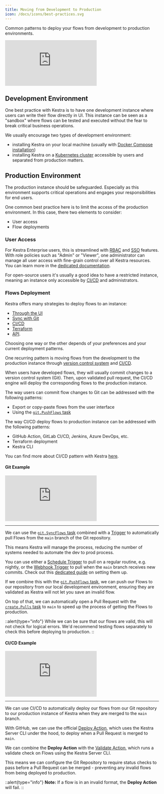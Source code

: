 ```yaml
---
title: Moving from Development to Production
icon: /docs/icons/best-practices.svg
---
```


Common patterns to deploy your flows from development to production environments.

<div class="video-container">
  <iframe src="https://www.youtube.com/embed/iM4mjIEsxMY?si=zJtwEyGUmvclfXEU" title="YouTube video player" frameborder="0" allow="accelerometer; autoplay; clipboard-write; encrypted-media; gyroscope; picture-in-picture; web-share" referrerpolicy="strict-origin-when-cross-origin" allowfullscreen></iframe>
</div>

## Development Environment

One best practice with Kestra is to have one development instance where users can write their flow directly in UI. This instance can be seen as a "sandbox" where flows can be tested and executed without the fear to break critical business operations.

We usually encourage two types of development environment:
- installing Kestra on your local machine (usually with [Docker Compose installation](../02.installation/03.docker-compose.md))
- installing Kestra on a [Kubernetes cluster](../02.installation/03.kubernetes.md) accessible by users and separated from production matters.

## Production Environment

The production instance should be safeguarded. Especially as this environment supports critical operations and engages your responsibilities for end users.

One common best practice here is to limit the access of the production environment. In this case, there two elements to consider:
- User access
- Flow deployments

### User Access

For Kestra Enterprise users, this is streamlined with [RBAC](../06.enterprise/03.auth/rbac.md) and [SSO](../06.enterprise/03.auth/05.sso.md) features. With role policies such as "Admin" or "Viewer", one administrator can manage all user access with fine-grain control over all Kestra resources. You can learn more in the [dedicated documentation](../06.enterprise/index.md).

For open-source users it's usually a good idea to have a restricted instance, meaning an instance only accessible by [CI/CD](../version-control-cicd/cicd/index.md) and administrators.

### Flows Deployment

Kestra offers many strategies to deploy flows to an instance:
- [Through the UI](../08.ui/01.flows.md)
- [Sync with Git](../version-control-cicd/04.git.md)
- [CI/CD](../version-control-cicd/cicd/index.md)
- [Terraform](../13.terraform/index.md)
- [API](../api-reference/index.md).

Choosing one way or the other depends of your preferences and your current deployment patterns.

One recurring pattern is moving flows from the development to the production instance through [version control system](../version-control-cicd/04.git.md) and [CI/CD](../version-control-cicd/cicd/index.md).

When users have developed flows, they will usually commit changes to a version control system (Git). Then, upon validated pull request, the CI/CD engine will deploy the corresponding flows to the production instance.

The way users can commit flow changes to Git can be addressed with the following patterns:
- Export or copy-paste flows from the user interface
- Using the [`git.PushFlows` task](/plugins/plugin-git/io.kestra.plugin.git.pushflows)

The way CI/CD deploy flows to production instance can be addressed with the following patterns:
- GitHub Action, GitLab CI/CD, Jenkins, Azure DevOps, etc.
- Terraform deployment
- Kestra CLI

You can find more about CI/CD pattern with Kestra [here](../version-control-cicd/cicd/index.md).

#### Git Example

<div class="video-container">
    <iframe src="https://www.youtube.com/embed/02bFAu-rpxU?si=bzj_Gs_mxxocdhd2" title="YouTube video player" frameborder="0" allow="accelerometer; autoplay; clipboard-write; encrypted-media; gyroscope; picture-in-picture; web-share" referrerpolicy="strict-origin-when-cross-origin" allowfullscreen></iframe>
</div>

---

We can use the [`git.SyncFlows` task](/plugins/plugin-git/io.kestra.plugin.git.syncflows) combined with a [Trigger](../04.workflow-components/07.triggers/index.md) to automatically pull Flows from the `main` branch of the Git repository.

This means Kestra will manage the process, reducing the number of systems needed to automate the dev to prod process.

You can use either a [Schedule Trigger](../04.workflow-components/07.triggers/01.schedule-trigger.md) to pull on a regular routine, e.g. nightly, or the [Webhook Trigger](../04.workflow-components/07.triggers/03.webhook-trigger.md) to pull when the `main` branch receives new commits. Check out this [dedicated guide](../15.how-to-guides/syncflows.md) on setting them up.

If we combine this with the [`git.PushFlows` task](/plugins/plugin-git/io.kestra.plugin.git.pushflows), we can push our Flows to our repository from our local development environment, ensuring they are validated as Kestra will not let you save an invalid flow.

On top of that, we can automatically open a Pull Request with the [`create.Pulls` task](/plugins/github/tasks/io.kestra.plugin.github.pulls.create) to `main` to speed up the process of getting the Flows to production.

::alert{type="info"}
While we can be sure that our flows are valid, this will not check for logical errors. We'd recommend testing flows separately to check this before deploying to production.
::

#### CI/CD Example

<div class="video-container">
  <iframe src="https://www.youtube.com/embed/4MqtD9VtGVs?si=6yuJkPkq29SzKy_r" title="YouTube video player" frameborder="0" allow="accelerometer; autoplay; clipboard-write; encrypted-media; gyroscope; picture-in-picture; web-share" referrerpolicy="strict-origin-when-cross-origin" allowfullscreen></iframe>
</div>

---

We can use CI/CD to automatically deploy our flows from our Git repository to our production instance of Kestra when they are merged to the `main` branch.

With GitHub, we can use the official [Deploy Action](../version-control-cicd/cicd/01.github-action.md#kestra-actions), which uses the Kestra Server CLI under the hood, to deploy when a Pull Request is merged to `main`.

We can combine the **Deploy Action** with the [Validate Action](../version-control-cicd/cicd/01.github-action.md#kestra-actions), which runs a validate check on Flows using the Kestra Server CLI.

This means we can configure the Git Repository to require status checks to pass before a Pull Request can be merged - preventing any invalid flows from being deployed to production.

::alert{type="info"}
**Note:** If a flow is in an invalid format, the **Deploy Action** will fail.
::
